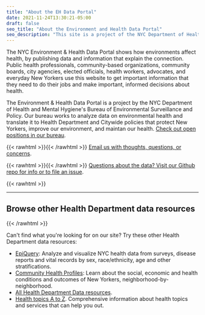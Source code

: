 ```yaml
---
title: "About the EH Data Portal"
date: 2021-11-24T13:30:21-05:00
draft: false
seo_title: "About the Environment and Health Data Portal"
seo_description: "This site is a project of the NYC Department of Health."
---
```


The NYC Environment & Health Data Portal shows how environments affect health, by publishing data and information that explain the connection. Public health professionals, community-based organizations, community boards, city agencies, elected officials, health workers, advocates, and everyday New Yorkers use this website to get important information that they need to do their jobs and make important, informed decisions about health.

The Environment & Health Data Portal is a project by the NYC Department of Health and Mental Hygiene's Bureau of Environmental Surveillance and Policy. Our bureau works to analyze data on environmental health and translate it to Health Department and Citywide policies that protect New Yorkers, improve our environment, and maintan our health. [Check out open positions in our bureau](/about/jobs).

{{< rawhtml >}}<i class="fas fa-envelope mr-1"></i>{{< /rawhtml >}} [Email us with thoughts, questions, or concerns](mailto:trackingportal@health.nyc.gov).

{{< rawhtml >}}<i class="fas fa-question-circle mr-1"></i>{{< /rawhtml >}} [Questions about the data? Visit our Github repo for info or to file an issue](https://www.github.com/nychealth/EH-dataportal).



{{< rawhtml >}}<hr class="my-4"><h2 class="mt-4">Browse other Health Department data resources</h2>{{< /rawhtml >}}

Can't find what you're looking for on our site? Try these other Health Department data resources:
- [EpiQuery](https://a816-health.nyc.gov/hdi/epiquery/): Analyze and visualize NYC health data from surveys, disease reports and vital records by sex, race/ethnicity, age and other stratifications.
- [Community Health Profiles](https://a816-health.nyc.gov/hdi/profiles/): Learn about the social, economic and health conditions and outcomes of New Yorkers, neighborhood-by-neighborhood.
- [All Health Department Data resources](https://www1.nyc.gov/site/doh/data/data-home.page).
- [Health topics A to Z](https://www1.nyc.gov/site/doh/health/health-topics.page). Comprehensive information about health topics and services that can help you out. 